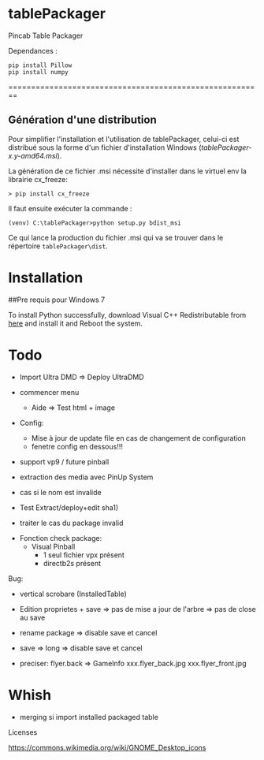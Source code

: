 # tablePackager
Pincab Table Packager

Dependances :

    pip install Pillow
    pip install numpy
    
    
========================================================

Génération d'une distribution
-----------------------------

Pour simplifier l'installation et l'utilisation de tablePackager, celui-ci 
est distribué sous la forme d'un fichier d'installation Windows (_tablePackager-x.y-amd64.msi_).

La génération de ce fichier .msi nécessite d'installer dans le virtuel env la librairie cx_freeze:

    > pip install cx_freeze

Il faut ensuite exécuter la commande :
    
    (venv) C:\tablePackager>python setup.py bdist_msi
    
Ce qui lance la production du fichier .msi qui va se trouver dans le répertoire `tablePackager\dist`.

Installation 
============

##Pre requis pour Windows 7

To install Python successfully, download Visual C++ Redistributable 
from [here](https://www.microsoft.com/en-in/download/details.aspx?id=48145) and install it and Reboot the system.

Todo
====
- Import Ultra DMD
    => Deploy UltraDMD
    
- commencer menu
    - Aide => Test html + image
    

- Config:
    - Mise à jour de update file en cas de changement de configuration
    - fenetre config en dessous!!!

- support vp9 / future pinball


- extraction des media avec PinUp System
- cas si le nom est invalide
+ Test Extract/deploy+edit sha1)
- traiter le cas du package invalid

+ Fonction check package:
    * Visual Pinball
        - 1 seul fichier vpx présent
        - directb2s présent
 
Bug: 
  - vertical scrobare (InstalledTable)
   
  - Edition proprietes + save 
    => pas de mise a jour de l'arbre 
    => pas de close au save
 - rename package
    => disable save et cancel
 - save 
    => long => disable save et cancel
    
    
 - preciser:
    flyer.back => GameInfo
                    xxx.flyer_back.jpg
                    xxx.flyer_front.jpg
                    
     
Whish
=====
- merging si import installed packaged table


Licenses

https://commons.wikimedia.org/wiki/GNOME_Desktop_icons